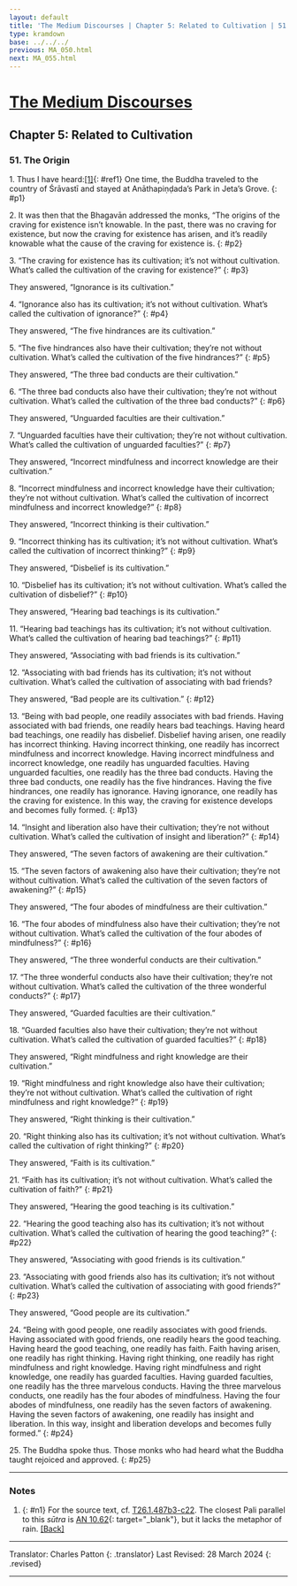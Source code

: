 ```yaml
---
layout: default
title: 'The Medium Discourses | Chapter 5: Related to Cultivation | 51. The Origin'
type: kramdown
base: ../../../
previous: MA_050.html
next: MA_055.html
---
```


# [The Medium Discourses](index.html)
## Chapter 5: Related to Cultivation
### 51. The Origin

1\. Thus I have heard:[\[1\]](#n1){: #ref1} One time, the Buddha traveled to the country of Śrāvastī and stayed at Anāthapiṇḍada’s Park in Jeta’s Grove.
{: #p1}

2\. It was then that the Bhagavān addressed the monks, “The origins of the craving for existence isn’t knowable. In the past, there was no craving for existence, but now the craving for existence has arisen, and it’s readily knowable what the cause of the craving for existence is.
{: #p2}

3\. “The craving for existence has its cultivation; it’s not without cultivation. What’s called the cultivation of the craving for existence?”
{: #p3}

They answered, “Ignorance is its cultivation.”

4\. “Ignorance also has its cultivation; it’s not without cultivation. What’s called the cultivation of ignorance?”
{: #p4}

They answered, “The five hindrances are its cultivation.”

5\. “The five hindrances also have their cultivation; they’re not without cultivation. What’s called the cultivation of the five hindrances?”
{: #p5}

They answered, “The three bad conducts are their cultivation.”

6\. “The three bad conducts also have their cultivation; they’re not without cultivation. What’s called the cultivation of the three bad conducts?”
{: #p6}

They answered, “Unguarded faculties are their cultivation.”

7\. “Unguarded faculties have their cultivation; they’re not without cultivation. What’s called the cultivation of unguarded faculties?”
{: #p7}

They answered, “Incorrect mindfulness and incorrect knowledge are their cultivation.”

8\. “Incorrect mindfulness and incorrect knowledge have their cultivation; they’re not without cultivation. What’s called the cultivation of incorrect mindfulness and incorrect knowledge?”
{: #p8}

They answered, “Incorrect thinking is their cultivation.”

9\. “Incorrect thinking has its cultivation; it’s not without cultivation. What’s called the cultivation of incorrect thinking?”
{: #p9}

They answered, “Disbelief is its cultivation.”

10\. “Disbelief has its cultivation; it’s not without cultivation. What’s called the cultivation of disbelief?”
{: #p10}

They answered, “Hearing bad teachings is its cultivation.”

11\. “Hearing bad teachings has its cultivation; it’s not without cultivation. What’s called the cultivation of hearing bad teachings?”
{: #p11}

They answered, “Associating with bad friends is its cultivation.”

12\. “Associating with bad friends has its cultivation; it’s not without cultivation. What’s called the cultivation of associating with bad friends?

They answered, “Bad people are its cultivation.”
{: #p12}

13\. “Being with bad people, one readily associates with bad friends. Having associated with bad friends, one readily hears bad teachings. Having heard bad teachings, one readily has disbelief. Disbelief having arisen, one readily has incorrect thinking. Having incorrect thinking, one readily has incorrect mindfulness and incorrect knowledge. Having incorrect mindfulness and incorrect knowledge, one readily has unguarded faculties. Having unguarded faculties, one readily has the three bad conducts. Having the three bad conducts, one readily has the five hindrances. Having the five hindrances, one readily has ignorance. Having ignorance, one readily has the craving for existence. In this way, the craving for existence develops and becomes fully formed.
{: #p13}

14\. “Insight and liberation also have their cultivation; they’re not without cultivation. What’s called the cultivation of insight and liberation?”
{: #p14}

They answered, “The seven factors of awakening are their cultivation.”

15\. “The seven factors of awakening also have their cultivation; they’re not without cultivation. What’s called the cultivation of the seven factors of awakening?”
{: #p15}

They answered, “The four abodes of mindfulness are their cultivation.”

16\. “The four abodes of mindfulness also have their cultivation; they’re not without cultivation. What’s called the cultivation of the four abodes of mindfulness?”
{: #p16}

They answered, “The three wonderful conducts are their cultivation.”

17\. “The three wonderful conducts also have their cultivation; they’re not without cultivation. What’s called the cultivation of the three wonderful conducts?”
{: #p17}

They answered, “Guarded faculties are their cultivation.”

18\. “Guarded faculties also have their cultivation; they’re not without cultivation. What’s called the cultivation of guarded faculties?”
{: #p18}

They answered, “Right mindfulness and right knowledge are their cultivation.”

19\. “Right mindfulness and right knowledge also have their cultivation; they’re not without cultivation. What’s called the cultivation of right mindfulness and right knowledge?”
{: #p19}

They answered, “Right thinking is their cultivation.”

20\. “Right thinking also has its cultivation; it’s not without cultivation. What’s called the cultivation of right thinking?”
{: #p20}

They answered, “Faith is its cultivation.”

21\. “Faith has its cultivation; it’s not without cultivation. What’s called the cultivation of faith?”
{: #p21}

They answered, “Hearing the good teaching is its cultivation.”

22\. “Hearing the good teaching also has its cultivation; it’s not without cultivation. What’s called the cultivation of hearing the good teaching?”
{: #p22}

They answered, “Associating with good friends is its cultivation.”

23\. “Associating with good friends also has its cultivation; it’s not without cultivation. What’s called the cultivation of associating with good friends?”
{: #p23}

They answered, “Good people are its cultivation.”

24\. “Being with good people, one readily associates with good friends. Having associated with good friends, one readily hears the good teaching. Having heard the good teaching, one readily has faith. Faith having arisen, one readily has right thinking. Having right thinking, one readily has right mindfulness and right knowledge. Having right mindfulness and right knowledge, one readily has guarded faculties. Having guarded faculties, one readily has the three marvelous conducts. Having the three marvelous conducts, one readily has the four abodes of mindfulness. Having the four abodes of mindfulness, one readily has the seven factors of awakening. Having the seven factors of awakening, one readily has insight and liberation. In this way, insight and liberation develops and becomes fully formed.”
{: #p24}

25\. The Buddha spoke thus. Those monks who had heard what the Buddha taught rejoiced and approved.
{: #p25}

---

### Notes

1. {: #n1} For the source text, cf. <a href="https://cbetaonline.dila.edu.tw/zh/T01n0026_p0487b03" target="_blank">T26.1.487b3-c22</a>. The closest Pali parallel to this <em>sūtra</em> is [AN 10.62](https://suttacentral.net/an10.62){: target="_blank"}, but it lacks the metaphor of rain. [\[Back\]](#ref1)

---

Translator: Charles Patton
{: .translator}
Last Revised: 28 March 2024
{: .revised}

---